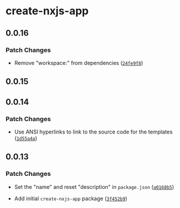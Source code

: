 # create-nxjs-app

## 0.0.16

### Patch Changes

- Remove "workspace:" from dependencies ([`24fe9f8`](https://github.com/TooTallNate/nx.js/commit/24fe9f8ef8d53c76666e91f2d95ebdb79e52366e))

## 0.0.15

## 0.0.14

### Patch Changes

- Use ANSI hyperlinks to link to the source code for the templates ([`1d55a4a`](https://github.com/TooTallNate/nx.js/commit/1d55a4a77706321e26da51233f9d51e8d0dae089))

## 0.0.13

### Patch Changes

- Set the "name" and reset "description" in `package.json` ([`a0168b5`](https://github.com/TooTallNate/nx.js/commit/a0168b583ff5613fa12b155d673a5da52f569c26))

- Add initial `create-nxjs-app` package ([`3f452b9`](https://github.com/TooTallNate/nx.js/commit/3f452b937a8c65f860999e42af3d767e755c00bd))
